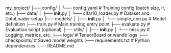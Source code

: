 my_project/
├── config/
│   └── config.yaml                 # Training config (batch size, lr, etc.)
├── data/
│   ├── __init__.py
│   └── cifar10_loader.py          # Dataset and DataLoader setup
├── models/
│   ├── __init__.py
│   └── simple_cnn.py              # Model definition
├── train.py                       # Main training entry point
├── evaluate.py                    # Evaluation script (optional)
├── utils/
│   ├── __init__.py
│   └── misc.py                    # Logging, metrics, etc.
├── logs/                          # TensorBoard or wandb logs
├── checkpoints/                  # Saved model weights
├── requirements.txt              # Python dependencies
└── README.md

